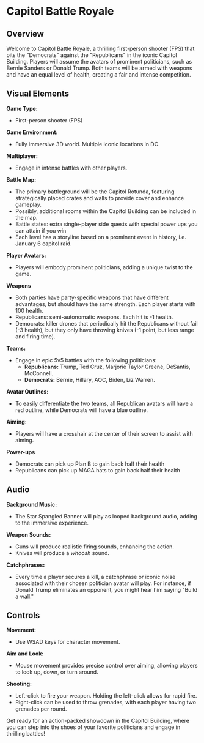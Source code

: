 # Capitol Battle Royale

## Overview
Welcome to Capitol Battle Royale, a thrilling first-person shooter (FPS) that pits the "Democrats" against the "Republicans" in the iconic Capitol Building. Players will assume the avatars of prominent politicians, such as Bernie Sanders or Donald Trump. Both teams will be armed with weapons and have an equal level of health, creating a fair and intense competition.

## Visual Elements

**Game Type:**
- First-person shooter (FPS)

**Game Environment:**
- Fully immersive 3D world. Multiple iconic locations in DC.

**Multiplayer:**
- Engage in intense battles with other players.

**Battle Map:**
- The primary battleground will be the Capitol Rotunda, featuring strategically placed crates and walls to provide cover and enhance gameplay.
- Possibly, additional rooms within the Capitol Building can be included in the map.
- Battle states: extra single-player side quests with special power ups you can attain if you win
- Each level has a storyline based on a prominent event in history, i.e. January 6 capitol raid.

**Player Avatars:**
- Players will embody prominent politicians, adding a unique twist to the game.

**Weapons**
- Both parties have party-specific weapons that have different advantages, but should have the same strength. Each player starts with 100 health.
- Republicans: semi-autonomatic weapons. Each hit is -1 health.
- Democrats: killer drones that periodically hit the Republicans without fail (-3 health), but they only have throwing knives (-1 point, but less range and firing time).

**Teams:**
- Engage in epic 5v5 battles with the following politicians:
  - **Republicans:** Trump, Ted Cruz, Marjorie Taylor Greene, DeSantis, McConnell.
  - **Democrats:** Bernie, Hillary, AOC, Biden, Liz Warren.

**Avatar Outlines:**
- To easily differentiate the two teams, all Republican avatars will have a red outline, while Democrats will have a blue outline.

**Aiming:**
- Players will have a crosshair at the center of their screen to assist with aiming.

**Power-ups**
- Democrats can pick up Plan B to gain back half their health
- Republicans can pick up MAGA hats to gain back half their health

## Audio

**Background Music:**
- The Star Spangled Banner will play as looped background audio, adding to the immersive experience.

**Weapon Sounds:**
- Guns will produce realistic firing sounds, enhancing the action.
- Knives will produce a *whoosh* sound.

**Catchphrases:**
- Every time a player secures a kill, a catchphrase or iconic noise associated with their chosen politician avatar will play. For instance, if Donald Trump eliminates an opponent, you might hear him saying "Build a wall."

## Controls

**Movement:**
- Use WSAD keys for character movement.

**Aim and Look:**
- Mouse movement provides precise control over aiming, allowing players to look up, down, or turn around.

**Shooting:**
- Left-click to fire your weapon. Holding the left-click allows for rapid fire.
- Right-click can be used to throw grenades, with each player having two grenades per round.

Get ready for an action-packed showdown in the Capitol Building, where you can step into the shoes of your favorite politicians and engage in thrilling battles!


